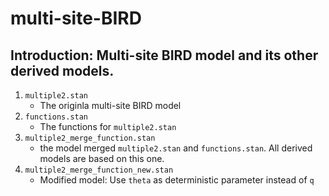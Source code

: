 # multi-site-BIRD
## Introduction: Multi-site BIRD model and its other derived models.
1. `multiple2.stan` 
    - The originla multi-site BIRD model 
2. `functions.stan` 
    - The functions for `multiple2.stan`
3. `multiple2_merge_function.stan`
    - the model merged `multiple2.stan` and `functions.stan`. All derived models are based on this one. 
4. `multiple2_merge_function_new.stan`
    - Modified model: Use `theta` as deterministic parameter instead of `q`

